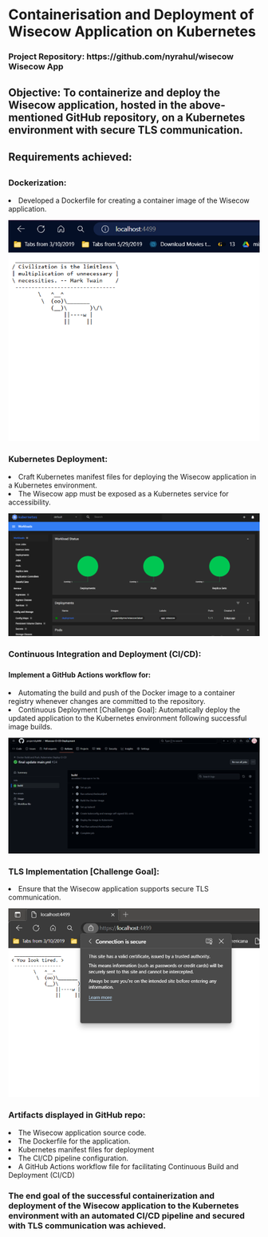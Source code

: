 <h1>Containerisation and Deployment of Wisecow Application on Kubernetes </h1>

<h3>Project Repository: https://github.com/nyrahul/wisecow Wisecow App </h3>

<h2>Objective: To containerize and deploy the Wisecow application, hosted in the above-mentioned GitHub repository, on a Kubernetes environment with secure TLS communication. </h2>

<h2>Requirements achieved:<h2> 

<h3>Dockerization: </h3> <li> Developed a Dockerfile for creating a container image of the Wisecow application. </li>

![Docker Result](<Docker deployment result.png>)

<h3> Kubernetes Deployment: </h3> <li> Craft Kubernetes manifest files for deploying the Wisecow application in a Kubernetes environment. </li> <li> The Wisecow app must be exposed as a Kubernetes service for accessibility. </li>

![Kubernetes Deployment](<Screenshot (71).png>)

<h3>Continuous Integration and Deployment (CI/CD): <h3> <h4>Implement a GitHub Actions workflow for:</h4> <li> Automating the build and push of the Docker image to a container registry whenever changes are committed to the repository. </li> <li>Continuous Deployment [Challenge Goal]: Automatically deploy the updated application to the Kubernetes environment following successful image builds. </li>

![CI/CD Result](<Screenshot (70).png>)

<h3>TLS Implementation [Challenge Goal]: </h3> <li> Ensure that the Wisecow application supports secure TLS communication. </li>

![TLS Imp Result](<Screenshot (68)-1.png>)

<h3>Artifacts displayed in GitHub repo:</h3> 
<li> The Wisecow application source code. </li>
<li> The Dockerfile for the application. </li>
<li> Kubernetes manifest files for deployment</li>
<li> The CI/CD pipeline configuration. </li> 
<li>A GitHub Actions workflow file for facilitating Continuous Build and Deployment (CI/CD) </li>

<h3>The end goal of the successful containerization and deployment of the Wisecow application to the Kubernetes environment with an automated CI/CD pipeline and secured with TLS communication was achieved. </h3>
